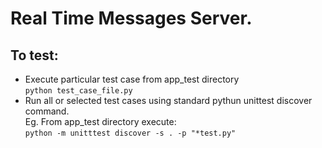 Real Time Messages Server. 
==============

To test:
--------------
* Execute particular test case from app_test directory  
`python test_case_file.py`  
* Run all or selected test cases using standard pythun unittest discover command.  
Eg. From app_test directory execute:  
`python -m unitttest discover -s . -p "*test.py"`